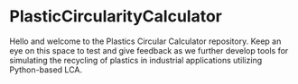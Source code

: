 # PlasticCircularityCalculator
Hello and welcome to the Plastics Circular Calculator repository. Keep an eye on this space to test and give feedback as we further develop tools for simulating the recycling of plastics in industrial applications utilizing Python-based LCA. 
